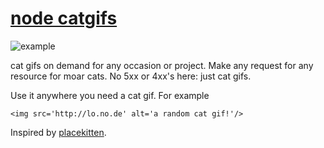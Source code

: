 # [node catgifs](http://lo.no.de)

![example](http://lo.no.de)

cat gifs on demand for any occasion or project. Make any request for any resource for moar cats. No 5xx or 4xx's here: just cat gifs.

Use it anywhere you need a cat gif.  For example

```<img src='http://lo.no.de' alt='a random cat gif!'/>```

Inspired by [placekitten](http://placekitten.com).
